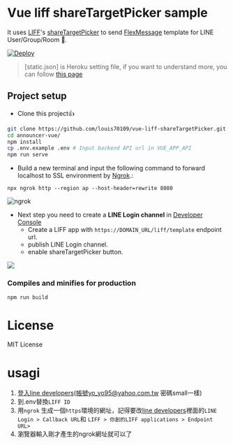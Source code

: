 # Vue liff shareTargetPicker sample

It uses [LIFF](https://developers.line.biz/en/reference/liff/)'s [shareTargetPicker](https://developers.line.biz/en/reference/liff/#share-target-picker) to send [FlexMessage](https://developers.line.biz/en/docs/messaging-api/using-flex-messages/) template for LINE User/Group/Room 🙂.

[![Deploy](https://www.herokucdn.com/deploy/button.svg)](https://heroku.com/deploy)

> [static.json] is Heroku setting file, if you want to understand more, you can follow [this page](https://elements.heroku.com/buildpacks/heroku/heroku-buildpack-static)

## Project setup

- Clone this project👍

```sh
git clone https://github.com/louis70109/vue-liff-shareTargetPicker.git
cd announcer-vue/
npm install
cp .env.example .env # Input backend API url in VUE_APP_API
npm run serve
```

- Build a new terminal and input the following command to forward localhost to SSL environment by [Ngrok](https://ngrok.com/).:

```
npx ngrok http --region ap --host-header=rewrite 8080
```

![ngrok](https://i.imgur.com/05shvgv.png)

- Next step you need to create a **LINE Login channel** in [Developer Console](https://developers.line.biz/console)
  - Create a LIFF app with `https://DOMAIN_URL/liff/template` endpoint url.
  - publish LINE Login channel.
  - enable shareTargetPicker button.

![](https://i.imgur.com/nm6PKK3.png)

### Compiles and minifies for production

```
npm run build
```

# License

MIT License


# usagi
1. [登入line developers](https://developers.line.biz/console/channel/1656921427/liff)(帳號yo_yo95@yahoo.com.tw 密碼small一樣)
2. 到.env替換`LIFF ID`
3. 用`ngrok` 生成一個`https`環境的網址，記得要改[line developers](https://developers.line.biz/console/channel/)裡面的`LINE Login > Callback URL`和 `LIFF > 你創的LIFF applications > Endpoint URL> 
`
4. 瀏覽器輸入剛才產生的ngrok網址就可以了

